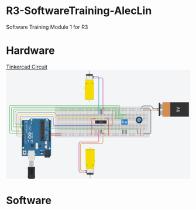 # R3-SoftwareTraining-AlecLin
Software Training Module 1 for R3

# Hardware
[Tinkercad Circuit](https://www.tinkercad.com/things/4NrpbiozkF0)
![alt text](https://github.com/Linja82/R3-SoftwareTraining-AlecLin/blob/main/Images/Tinkercad%20Software%20Training%201.jpg)
# Software
